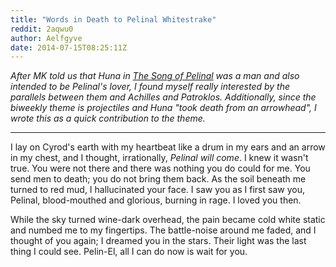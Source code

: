 ```yaml
---
title: "Words in Death to Pelinal Whitestrake"
reddit: 2aqwu0
author: Aelfgyve
date: 2014-07-15T08:25:11Z
---
```


*After MK told us that Huna in* *[The Song of Pelinal](http://www.uesp.net/wiki/Oblivion:The_Song_of_Pelinal)* *was a man and also intended to be Pelinal's lover, I found myself really interested by the parallels between them and Achilles and Patroklos. Additionally, since the biweekly theme is projectiles and Huna "took death from an arrowhead", I wrote this as a quick contribution to the theme.*

***

I lay on Cyrod's earth with my heartbeat like a drum in my ears and an arrow in my chest, and I thought, irrationally, *Pelinal will come*. I knew it wasn't true. You were not there and there was nothing you do could for me. You send men to death; you do not bring them back. As the soil beneath me turned to red mud, I hallucinated your face. I saw you as I first saw you, Pelinal, blood-mouthed and glorious, burning in rage. I loved you then.

While the sky turned wine-dark overhead, the pain became cold white static and numbed me to my fingertips. The battle-noise around me faded, and I thought of you again; I dreamed you in the stars. Their light was the last thing I could see. Pelin-El, all I can do now is wait for you.
